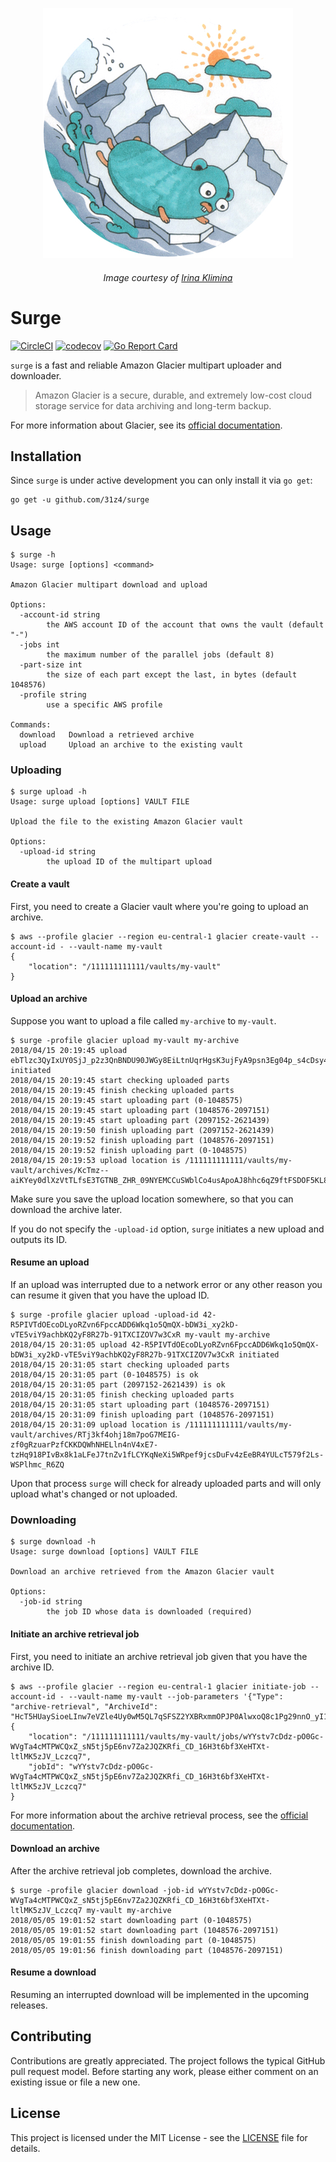 <p align="center"><img src="logo.jpg"></p>
<h6 align="center">
    Image courtesy of <a href="http://irinaklimina.com">Irina Klimina</a>
</h6>

# Surge

[![CircleCI](https://circleci.com/gh/31z4/surge.svg?style=shield&circle-token=e3e6511f388b7a7e987a596fc6a10c1b009c1efe)](https://circleci.com/gh/31z4/surge)
[![codecov](https://codecov.io/gh/31z4/surge/branch/master/graph/badge.svg)](https://codecov.io/gh/31z4/surge)
[![Go Report Card](https://goreportcard.com/badge/github.com/31z4/surge)](https://goreportcard.com/report/github.com/31z4/surge)

`surge` is a fast and reliable Amazon Glacier multipart uploader and downloader.

> Amazon Glacier is a secure, durable, and extremely low-cost cloud storage service for data archiving and long-term backup.

For more information about Glacier, see its [official documentation](https://aws.amazon.com/documentation/glacier/).

## Installation

Since `surge` is under active development you can only install it via `go get`:

    go get -u github.com/31z4/surge

## Usage

```console
$ surge -h
Usage: surge [options] <command>

Amazon Glacier multipart download and upload

Options:
  -account-id string
    	the AWS account ID of the account that owns the vault (default "-")
  -jobs int
    	the maximum number of the parallel jobs (default 8)
  -part-size int
    	the size of each part except the last, in bytes (default 1048576)
  -profile string
    	use a specific AWS profile

Commands:
  download   Download a retrieved archive
  upload     Upload an archive to the existing vault
```

### Uploading

```console
$ surge upload -h
Usage: surge upload [options] VAULT FILE

Upload the file to the existing Amazon Glacier vault

Options:
  -upload-id string
    	the upload ID of the multipart upload
```

#### Create a vault

First, you need to create a Glacier vault where you're going to upload an archive.

```console
$ aws --profile glacier --region eu-central-1 glacier create-vault --account-id - --vault-name my-vault
{
    "location": "/111111111111/vaults/my-vault"
}
```

#### Upload an archive

Suppose you want to upload a file called `my-archive` to `my-vault`.

```console
$ surge -profile glacier upload my-vault my-archive
2018/04/15 20:19:45 upload ebTlzc3QyIxUY0SjJ_p2z3QnBNDU90JWGy8EiLtnUqrHgsK3ujFyA9psn3Eg04p_s4cDsy4IR_J3g_hQuOXugMFQVA9P initiated
2018/04/15 20:19:45 start checking uploaded parts
2018/04/15 20:19:45 finish checking uploaded parts
2018/04/15 20:19:45 start uploading part (0-1048575)
2018/04/15 20:19:45 start uploading part (1048576-2097151)
2018/04/15 20:19:45 start uploading part (2097152-2621439)
2018/04/15 20:19:50 finish uploading part (2097152-2621439)
2018/04/15 20:19:52 finish uploading part (1048576-2097151)
2018/04/15 20:19:52 finish uploading part (0-1048575)
2018/04/15 20:19:53 upload location is /111111111111/vaults/my-vault/archives/KcTmz--aiKYey0dlXzVtTLfsE3TGTNB_ZHR_09NYEMCCuSWblCo4usApoAJ8hhc6qZ9ftFSDOF5KL8cHjHtohnpsSVncD6Lu58E8MKsFxZQ_TM65MIcznFJd7rEUYX0xfcqSZHRiGg
```
Make sure you save the upload location somewhere, so that you can download the archive later.

If you do not specify the `-upload-id` option, `surge` initiates a new upload and outputs its ID.

#### Resume an upload

If an upload was interrupted due to a network error or any other reason you can resume it given that you have the upload ID.

```console
$ surge -profile glacier upload -upload-id 42-R5PIVTdOEcoDLyoRZvn6FpccADD6Wkq1o5QmQX-bDW3i_xy2kD-vTE5viY9achbKQ2yF8R27b-91TXCIZOV7w3CxR my-vault my-archive
2018/04/15 20:31:05 upload 42-R5PIVTdOEcoDLyoRZvn6FpccADD6Wkq1o5QmQX-bDW3i_xy2kD-vTE5viY9achbKQ2yF8R27b-91TXCIZOV7w3CxR initiated
2018/04/15 20:31:05 start checking uploaded parts
2018/04/15 20:31:05 part (0-1048575) is ok
2018/04/15 20:31:05 part (2097152-2621439) is ok
2018/04/15 20:31:05 finish checking uploaded parts
2018/04/15 20:31:05 start uploading part (1048576-2097151)
2018/04/15 20:31:09 finish uploading part (1048576-2097151)
2018/04/15 20:31:09 upload location is /111111111111/vaults/my-vault/archives/RTj3kf4ohj18m7poG7MEIG-zf0gRzuarPzfCKKDQWhNHELln4nV4xE7-tzHq918PIvBx8k1aLFeJ7tnZv1fLCYKqNeXi5WRpef9jcsDuFv4zEeBR4YULcT579f2Ls-WSPlhmc_R6ZQ
```
Upon that process `surge` will check for already uploaded parts and will only upload what's changed or not uploaded.

### Downloading

```console
$ surge download -h
Usage: surge download [options] VAULT FILE

Download an archive retrieved from the Amazon Glacier vault

Options:
  -job-id string
    	the job ID whose data is downloaded (required)
```

#### Initiate an archive retrieval job

First, you need to initiate an archive retrieval job given that you have the archive ID.

```console
$ aws --profile glacier --region eu-central-1 glacier initiate-job --account-id - --vault-name my-vault --job-parameters '{"Type": "archive-retrieval", "ArchiveId": "HcT5HUaySioeLInw7eVZle4Uy0wM5QL7qSFSZ2YXBRxmmOPJP0AlwxoQ8c1Pg29nnO_yI1YPN8w2cGB9RYWkUyO8PXxvZuXLApXhy8RaG9jN4fCTWlcpH7qci4LGfQZFH0GfoY6KVA"}'
{
    "location": "/111111111111/vaults/my-vault/jobs/wYYstv7cDdz-pO0Gc-WVgTa4cMTPWCQxZ_sN5tj5pE6nv7Za2JQZKRfi_CD_16H3t6bf3XeHTXt-ltlMK5zJV_Lczcq7",
    "jobId": "wYYstv7cDdz-pO0Gc-WVgTa4cMTPWCQxZ_sN5tj5pE6nv7Za2JQZKRfi_CD_16H3t6bf3XeHTXt-ltlMK5zJV_Lczcq7"
}
```

For more information about the archive retrieval process, see the [official documentation](https://docs.aws.amazon.com/amazonglacier/latest/dev/downloading-an-archive-two-steps.html).

#### Download an archive

After the archive retrieval job completes, download the archive.

```console
$ surge -profile glacier download -job-id wYYstv7cDdz-pO0Gc-WVgTa4cMTPWCQxZ_sN5tj5pE6nv7Za2JQZKRfi_CD_16H3t6bf3XeHTXt-ltlMK5zJV_Lczcq7 my-vault my-archive
2018/05/05 19:01:52 start downloading part (0-1048575)
2018/05/05 19:01:52 start downloading part (1048576-2097151)
2018/05/05 19:01:55 finish downloading part (0-1048575)
2018/05/05 19:01:56 finish downloading part (1048576-2097151)
```

#### Resume a download

Resuming an interrupted download will be implemented in the upcoming releases.

## Contributing

Contributions are greatly appreciated. The project follows the typical GitHub pull request model. Before starting any work, please either comment on an existing issue or file a new one.

## License

This project is licensed under the MIT License - see the [LICENSE](LICENSE) file for details.
